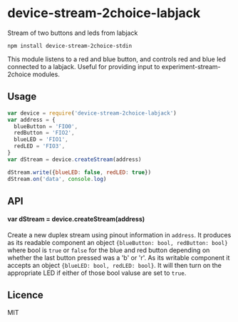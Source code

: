 # device-stream-2choice-labjack
Stream of two buttons and leds from labjack

```
npm install device-stream-2choice-stdin
```

This module listens to a red and blue button, and controls red and blue led connected to a labjack. Useful for providing input to experiment-stream-2choice modules.


## Usage
```js
var device = require('device-stream-2choice-labjack')
var address = {
  blueButton = 'FIO0',
  redButton = 'FIO2',
  blueLED = 'FIO1',
  redLED = 'FIO3',
}
var dStream = device.createStream(address)

dStream.write({blueLED: false, redLED: true})
dStream.on('data', console.log)
```

## API

#### var dStream = device.createStream(address)
Create a new duplex stream using pinout information in `address`. It produces as its readable component an object `{blueButton: bool, redButton: bool}` where bool is `true` or `false` for the blue and red button depending on whether the last button pressed was a 'b' or 'r'. As its writable component it accepts an object `{blueLED: bool, redLED: bool}`. It will then turn on the appropriate LED if either of those bool valuse are set to `true`.

## Licence
MIT
